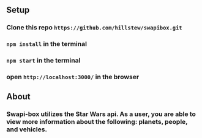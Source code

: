 

## Setup 
### Clone this repo `https://github.com/hillstew/swapibox.git`
### `npm install` in the terminal
### `npm start` in the terminal
### open `http://localhost:3000/` in the browser

## About 
### Swapi-box utilizes the Star Wars api. As a user, you are able to view more information about the following: planets, people, and vehicles.